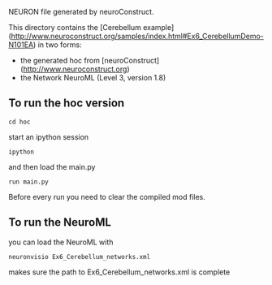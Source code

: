 NEURON file generated by neuroConstruct.

This directory contains the [Cerebellum example] (http://www.neuroconstruct.org/samples/index.html#Ex6_CerebellumDemo-N101EA) in two forms:

- the generated hoc from [neuroConstruct] (http://www.neuroconstruct.org)
- the Network NeuroML (Level 3, version 1.8)

To run the hoc version
----------------------

    cd hoc
    
start an ipython session

    ipython 
    
and then load the main.py

    run main.py

Before every run you need to clear the compiled mod files.


To run the NeuroML
------------------

you can load the NeuroML with

    neuronvisio Ex6_Cerebellum_networks.xml

makes sure the path to Ex6_Cerebellum_networks.xml is complete

